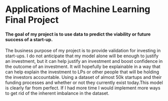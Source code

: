 # Applications of Machine Learning Final Project

#### The goal of my project is to use data to predict the viability or future success of a start-up.
The business purpose of my project is to provide validation for investing in start-ups. I do not anticipate that my model alone will be enough to justify an investment, but it can help justify an investment and boost confidence in the outcome of an investment. It will hopefully be explainable in a way that can help explain the investment to LPs or other people that will be holding the investors accountable. Using a dataset of almost 50k startups and their funding processes and whether or not they currently exist today.This model is clearly far from perfect. If I had more time I would implement more ways to get rid of the inherent imbalance in the dataset.
